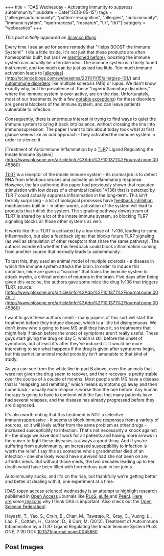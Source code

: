 +++
title = "OAS Wednesday - Activating immunity to suppress autoimmunity."
pubdate = Date("2013-05-15")
tags = ["allergiesautoimmunity", "pattern-recognition", "allergies", "autoimmunity", "immune-system", "open-access", "research", "tlr", "tlr7"]
category = "webeasties"
+++

_This post initially appeared on [Science Blogs](http://scienceblogs.com/webeasties)_

Every time I see an ad for some remedy that "Helps BOOST the Immune System!"  I die a little inside. It's not just that these products are often homeopathic bull*, but (as I've [mentioned before](/node/145852)), boosting the immune system can actually be a terrible idea. The immune system is a finely tuned instrument, and too much can be just as bad too little. Too much immune activation leads to [[allergies](/tag/allergies)](http://scienceblogs.com/webeasties/2011/11/15/allergies-101/) and [autoimmune disorders](http://scienceblogs.com/webeasties/category/immune_system/allergies-and-[autoimmunity](/tag/autoimmunity)/) like multiple sclerosis (MS) or lupus. We don't know exactly why, but the prevalence of  these "hyperinflammtory disorders," where the immune system is over-active, are on the rise. Unfortunately, most of our treatments (with a few [notable exceptions](http://scienceblogs.com/webeasties/2012/06/06/leveraging-immunology-research-to-treat-disease/)) for these disorders are general blockers of the immune system, and can leave patients vulnerable to infection.

Consequently, there is enormous interest in trying to find ways to quiet the immune system to bring it back into balance, without crossing the line into immunosupression. The paper I want to talk about today took what at first glance seems like an odd approach - they activated the immune system in order to silence it.

[Treatment of Autoimmune Inflammation by a [TLR](/tag/tlr)7 Ligand Regulating the Innate Immune System](http://www.plosone.org/article/info%3Adoi%2F10.1371%2Fjournal.pone.0045860)

[TLR7](/tag/tlr7) is a receptor of the innate immune system - its normal job is to detect RNA from infectious viruses and activate an inflammatory response. However, the lab authoring this paper had previously shown that repeated stimulation with low doses of a chemical (called 1V136) that is detected by TLR 7 could actually suppress inflammation in the long-term. This isn't terribly surprising - a lot of biological processes have [feedback inhibition](http://highered.mcgraw-hill.com/olcweb/cgi/pluginpop.cgi?it=swf::535::535::/sites/dl/free/0072437316/120070/bio10.swf::Feedback%20Inhibition%20of%20Biochemical%20Pathways) mechanisms built in - in other words, activation of the system will lead to products that inhibit the system. The signaling pathway downstream of TLR7 is shared by a lot of the innate immune system, so blocking TLR7 signaling blocks all those other systems as well.

It works like this: TLR7 is activated by a low dose of  1v136, leading to some inflammation, but also a feedback signal that blocks future TLR7 signaling (as well as stimulation of other receptors that share the same pathway). The authors wondered whether this feedback could block inflammation coming from another source that normally leads to autoimmunity.

To test this, they used an animal model of multiple sclerosis - a disease in which the immune system attacks the brain. In order to induce this condition, mice are given a "vaccine" that trains the immune system to attack myelin, a critical protein of neurons in the brain. Five days after being given this vaccine, the authors gave some mice the drug 1v136 that triggers TLR7.
 source: [http://www.plosone.org/article/info%3Adoi%2F10.1371%2Fjournal.pone.0045…](http://www.plosone.org/article/info%3Adoi%2F10.1371%2Fjournal.pone.0045860)

I want to give these authors credit - many papers of this sort will start the treatment before they induce disease, which is a little bit disingenuous. We don't know who's going to have MS until they have it, so treatments that might help if taken before the onset of symptoms aren't really useful. These guys start giving the drug on day 5, which is still before the onset of symptoms, but at least it's after they've induced it. It would be more interesting to see what happens if the drug is given after symptoms begin, but this particular animal model probably isn't amenable to that kind of study.

As you can see from the white line in part B above, even the animals that were not given the drug seem to recover, and their recovery is pretty stable over the course of a couple of months. Most people with MS have a disease that is "relapsing and remitting," which means symptoms go away and then come back - usually each relapse is worse than the one before. Any human therapy is going to have to contend with the fact that many patients have had several relapses, and the disease has already progressed before they are diagnosed.

It's also worth noting that this treatment is NOT a selective immunosuppressive - it seems to block immune responses from a variety of sources, so it will likely suffer from the same problem as other drugs - increased susceptibility to infection. That's not necessarily a knock against it - the drugs we have don't work for all patients and having more arrows in the quiver to fight these diseases is always a good thing. And if you're suffering from autoimmunity, an increased susceptibility to infection is worth the relief. I say this as someone who's grandmother died of an infection - one she likely would have survived had she not been on are arthritis meds. But without those meds, the two decades leading up to her death would have been filled with horrendous pain in her joints.

Autoimmunity sucks, and it's on the rise, but thankfully we're getting better and better at dealing with it, one experiment at a time.

[OAS (open access science) wednesday is an attempt to highlight research published in [Open Access](/tag/open-access) Journals like [PLoS](http://www.plos.org/publications/journals/), [eLife ](http://scienceblogs.com/webeasties/2013/03/20/oas-wednesday-location-location-location/www.elifesciences.org/)and [PeerJ](https://peerj.com/). [Here are](http://scienceblogs.com/webeasties/2012/02/21/the-future-of-science-pub/) some[ reasons](http://scienceblogs.com/webeasties/2013/02/12/peerj-the-science-journal-we-need-and-deserve/) why I think OAS is important. Also check out the [Open Science Federation](http://opensciencefederation.com/about/)]

Hayashi, T., Yao, S., Crain, B., Chan, M., Tawatao, R., Gray, C., Vuong, L., Lao, F., Cottam, H., Carson, D., & Corr, M. (2012). Treatment of Autoimmune Inflammation by a TLR7 Ligand Regulating the Innate Immune System PLoS ONE, 7 (9) DOI: [10.1371/journal.pone.0045860](http://dx.doi.org/10.1371/journal.pone.0045860)

      
  

 ## Post Images


